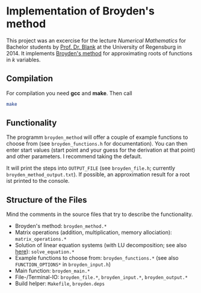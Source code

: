 # Implementation of Broyden's method

This project was an excercise for the lecture 
*Numerical Mathematics* for Bachelor students by
[Prof. Dr. Blank](http://www.mathematik.uni-regensburg.de/Mat8/Blank/)
at the University of Regensburg in 2014. It implements
[Broyden's method](https://en.wikipedia.org/wiki/Broyden%27s_method) 
for approximating roots of functions in *k* variables.

## Compilation
For compilation you need **gcc** and **make**. Then call
```bash
make
```

## Functionality
The programm `broyden_method` will offer a couple of example functions
to choose from (see `broyden_functions.h` for documentation).
You can then enter start values
(start point and your guess for the derivation at that point)
and other parameters.
I recommend taking the default.

It will print the steps into `OUTPUT_FILE` (see `broyden_file.h`; 
currently `broyden_method_output.txt`).
If possible, an approximation result for a root ist printed to the
console.

## Structure of the Files
Mind the comments in the source files that try to
describe the functionality.

- Broyden's method: `broyden_method.*`
- Matrix operations (addition, multiplication, memory allociation): `matrix_operations.*`
- Solution of linear equation systems (with LU decomposition; see also
  [here](https://github.com/gesina/lu_decomposition)): `solve_equation.*`
- Example functions to choose from: `broyden_functions.*` 
  (see also `FUNCTION_OPTIONS*` in `broyden_input.h`)
- Main function: `broyden_main.*`
- File-/Terminal-IO: `broyden_file.*`, `broyden_input.*`, `broyden_output.*`
- Build helper: `Makefile`, `broyden.deps`
